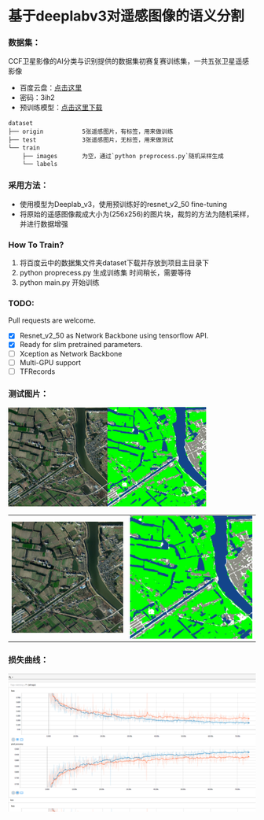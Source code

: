 # 基于deeplabv3对遥感图像的语义分割

### 数据集：
CCF卫星影像的AI分类与识别提供的数据集初赛复赛训练集，一共五张卫星遥感影像
* 百度云盘：[点击这里](https://pan.baidu.com/s/1LWBMklOr39yI7fYRQ185Og)  
* 密码：3ih2
* 预训练模型：[点击这里下载](http://download.tensorflow.org/models/resnet_v2_50_2017_04_14.tar.gz)  

```
dataset
├── origin           5张遥感图片，有标签，用来做训练
├── test             3张遥感图片，无标签，用来做测试
└── train
    ├── images       为空，通过`python preprocess.py`随机采样生成
    └── labels
```                    

### 采用方法：
* 使用模型为Deeplab_v3，使用预训练好的resnet_v2_50 fine-tuning
* 将原始的遥感图像裁成大小为(256x256)的图片块，裁剪的方法为随机采样，并进行数据增强
### How To Train?
1. 将百度云中的数据集文件夹dataset下载并存放到项目主目录下
2. python proprecess.py 生成训练集 时间稍长，需要等待
3. python main.py 开始训练
### TODO:  
Pull requests are welcome.  
- [x] Resnet_v2_50 as Network Backbone using tensorflow API.
- [x] Ready for slim pretrained parameters.
- [ ] Xception as Network Backbone
- [ ] Multi-GPU support
- [ ] TFRecords
### 测试图片：

<img src="/sample_image/test1.jpg" width="40%" float:left border:20/><img src="/sample_image/predict_color.png" width="40%" float:left border:20/>

<table><tr>
<td><img src="/sample_image/test1.jpg" border=0></td>
<td><img src="/sample_image/predict_color.png" border=0></td>
</tr></table>

### 损失曲线：
<div align=center><img src="/sample_image/loss&acc.png"/></div>  



